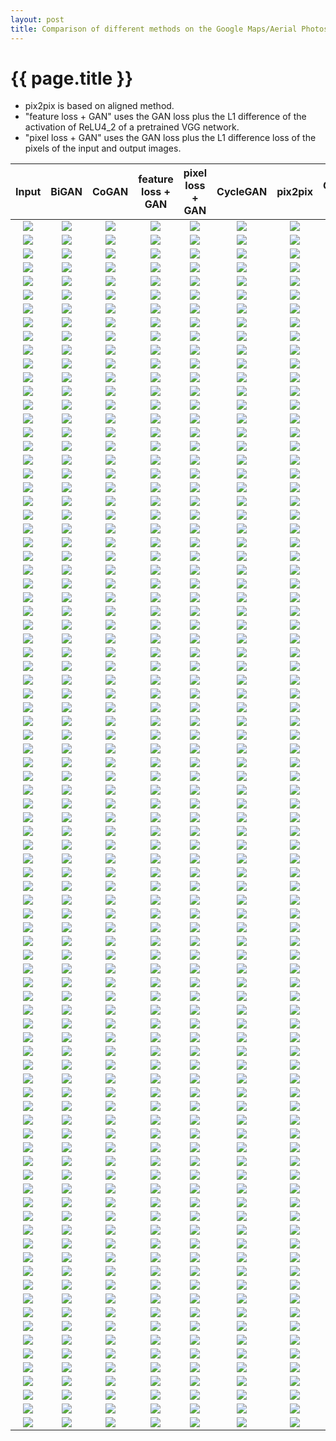 ```yaml
---
layout: post
title: Comparison of different methods on the Google Maps/Aerial Photos dataset
---
```

{{ page.title }}
================

* pix2pix is based on aligned method. 
* "feature loss + GAN" uses the GAN loss plus the L1 difference of the activation of ReLU4_2 of a pretrained VGG network. 
* "pixel loss + GAN" uses the GAN loss plus the L1 difference loss of the pixels of the input and output images. 

| Input | BiGAN | CoGAN | feature loss + GAN | pixel loss + GAN | CycleGAN | pix2pix | Ground Truth |
|:---:|:---------:|:----------:|:----------:|:---------:|:----------:|:---------:|:----------:|
| ![]({{site.baseurl}}/images/maps-comparison/map2aerial/gt/250.jpg) | ![]({{site.baseurl}}/images/maps-comparison/aerial2map/bigan/250.jpg) | ![]({{site.baseurl}}/images/maps-comparison/aerial2map/cogan/250.jpg) | ![]({{site.baseurl}}/images/maps-comparison/aerial2map/feature_loss/250.jpg) | ![]({{site.baseurl}}/images/maps-comparison/aerial2map/l1/250.jpg) | ![]({{site.baseurl}}/images/maps-comparison/aerial2map/cycle/250.jpg) | ![]({{site.baseurl}}/images/maps-comparison/aerial2map/pix2pix/250.jpg) | ![]({{site.baseurl}}/images/maps-comparison/aerial2map/gt/250.jpg) |
| ![]({{site.baseurl}}/images/maps-comparison/aerial2map/gt/250.jpg) | ![]({{site.baseurl}}/images/maps-comparison/map2aerial/bigan/250.jpg) | ![]({{site.baseurl}}/images/maps-comparison/map2aerial/cogan/250.jpg) | ![]({{site.baseurl}}/images/maps-comparison/map2aerial/feature_loss/250.jpg) | ![]({{site.baseurl}}/images/maps-comparison/map2aerial/l1/250.jpg) | ![]({{site.baseurl}}/images/maps-comparison/map2aerial/cycle/250.jpg) | ![]({{site.baseurl}}/images/maps-comparison/map2aerial/pix2pix/250.jpg) | ![]({{site.baseurl}}/images/maps-comparison/map2aerial/gt/250.jpg) |
| ![]({{site.baseurl}}/images/maps-comparison/map2aerial/gt/1050.jpg) | ![]({{site.baseurl}}/images/maps-comparison/aerial2map/bigan/1050.jpg) | ![]({{site.baseurl}}/images/maps-comparison/aerial2map/cogan/1050.jpg) | ![]({{site.baseurl}}/images/maps-comparison/aerial2map/feature_loss/1050.jpg) | ![]({{site.baseurl}}/images/maps-comparison/aerial2map/l1/1050.jpg) | ![]({{site.baseurl}}/images/maps-comparison/aerial2map/cycle/1050.jpg) | ![]({{site.baseurl}}/images/maps-comparison/aerial2map/pix2pix/1050.jpg) | ![]({{site.baseurl}}/images/maps-comparison/aerial2map/gt/1050.jpg) |
| ![]({{site.baseurl}}/images/maps-comparison/aerial2map/gt/1050.jpg) | ![]({{site.baseurl}}/images/maps-comparison/map2aerial/bigan/1050.jpg) | ![]({{site.baseurl}}/images/maps-comparison/map2aerial/cogan/1050.jpg) | ![]({{site.baseurl}}/images/maps-comparison/map2aerial/feature_loss/1050.jpg) | ![]({{site.baseurl}}/images/maps-comparison/map2aerial/l1/1050.jpg) | ![]({{site.baseurl}}/images/maps-comparison/map2aerial/cycle/1050.jpg) | ![]({{site.baseurl}}/images/maps-comparison/map2aerial/pix2pix/1050.jpg) | ![]({{site.baseurl}}/images/maps-comparison/map2aerial/gt/1050.jpg) |
| ![]({{site.baseurl}}/images/maps-comparison/map2aerial/gt/780.jpg) | ![]({{site.baseurl}}/images/maps-comparison/aerial2map/bigan/780.jpg) | ![]({{site.baseurl}}/images/maps-comparison/aerial2map/cogan/780.jpg) | ![]({{site.baseurl}}/images/maps-comparison/aerial2map/feature_loss/780.jpg) | ![]({{site.baseurl}}/images/maps-comparison/aerial2map/l1/780.jpg) | ![]({{site.baseurl}}/images/maps-comparison/aerial2map/cycle/780.jpg) | ![]({{site.baseurl}}/images/maps-comparison/aerial2map/pix2pix/780.jpg) | ![]({{site.baseurl}}/images/maps-comparison/aerial2map/gt/780.jpg) |
| ![]({{site.baseurl}}/images/maps-comparison/aerial2map/gt/780.jpg) | ![]({{site.baseurl}}/images/maps-comparison/map2aerial/bigan/780.jpg) | ![]({{site.baseurl}}/images/maps-comparison/map2aerial/cogan/780.jpg) | ![]({{site.baseurl}}/images/maps-comparison/map2aerial/feature_loss/780.jpg) | ![]({{site.baseurl}}/images/maps-comparison/map2aerial/l1/780.jpg) | ![]({{site.baseurl}}/images/maps-comparison/map2aerial/cycle/780.jpg) | ![]({{site.baseurl}}/images/maps-comparison/map2aerial/pix2pix/780.jpg) | ![]({{site.baseurl}}/images/maps-comparison/map2aerial/gt/780.jpg) |
| ![]({{site.baseurl}}/images/maps-comparison/map2aerial/gt/950.jpg) | ![]({{site.baseurl}}/images/maps-comparison/aerial2map/bigan/950.jpg) | ![]({{site.baseurl}}/images/maps-comparison/aerial2map/cogan/950.jpg) | ![]({{site.baseurl}}/images/maps-comparison/aerial2map/feature_loss/950.jpg) | ![]({{site.baseurl}}/images/maps-comparison/aerial2map/l1/950.jpg) | ![]({{site.baseurl}}/images/maps-comparison/aerial2map/cycle/950.jpg) | ![]({{site.baseurl}}/images/maps-comparison/aerial2map/pix2pix/950.jpg) | ![]({{site.baseurl}}/images/maps-comparison/aerial2map/gt/950.jpg) |
| ![]({{site.baseurl}}/images/maps-comparison/aerial2map/gt/950.jpg) | ![]({{site.baseurl}}/images/maps-comparison/map2aerial/bigan/950.jpg) | ![]({{site.baseurl}}/images/maps-comparison/map2aerial/cogan/950.jpg) | ![]({{site.baseurl}}/images/maps-comparison/map2aerial/feature_loss/950.jpg) | ![]({{site.baseurl}}/images/maps-comparison/map2aerial/l1/950.jpg) | ![]({{site.baseurl}}/images/maps-comparison/map2aerial/cycle/950.jpg) | ![]({{site.baseurl}}/images/maps-comparison/map2aerial/pix2pix/950.jpg) | ![]({{site.baseurl}}/images/maps-comparison/map2aerial/gt/950.jpg) |
| ![]({{site.baseurl}}/images/maps-comparison/map2aerial/gt/220.jpg) | ![]({{site.baseurl}}/images/maps-comparison/aerial2map/bigan/220.jpg) | ![]({{site.baseurl}}/images/maps-comparison/aerial2map/cogan/220.jpg) | ![]({{site.baseurl}}/images/maps-comparison/aerial2map/feature_loss/220.jpg) | ![]({{site.baseurl}}/images/maps-comparison/aerial2map/l1/220.jpg) | ![]({{site.baseurl}}/images/maps-comparison/aerial2map/cycle/220.jpg) | ![]({{site.baseurl}}/images/maps-comparison/aerial2map/pix2pix/220.jpg) | ![]({{site.baseurl}}/images/maps-comparison/aerial2map/gt/220.jpg) |
| ![]({{site.baseurl}}/images/maps-comparison/aerial2map/gt/220.jpg) | ![]({{site.baseurl}}/images/maps-comparison/map2aerial/bigan/220.jpg) | ![]({{site.baseurl}}/images/maps-comparison/map2aerial/cogan/220.jpg) | ![]({{site.baseurl}}/images/maps-comparison/map2aerial/feature_loss/220.jpg) | ![]({{site.baseurl}}/images/maps-comparison/map2aerial/l1/220.jpg) | ![]({{site.baseurl}}/images/maps-comparison/map2aerial/cycle/220.jpg) | ![]({{site.baseurl}}/images/maps-comparison/map2aerial/pix2pix/220.jpg) | ![]({{site.baseurl}}/images/maps-comparison/map2aerial/gt/220.jpg) |
| ![]({{site.baseurl}}/images/maps-comparison/map2aerial/gt/860.jpg) | ![]({{site.baseurl}}/images/maps-comparison/aerial2map/bigan/860.jpg) | ![]({{site.baseurl}}/images/maps-comparison/aerial2map/cogan/860.jpg) | ![]({{site.baseurl}}/images/maps-comparison/aerial2map/feature_loss/860.jpg) | ![]({{site.baseurl}}/images/maps-comparison/aerial2map/l1/860.jpg) | ![]({{site.baseurl}}/images/maps-comparison/aerial2map/cycle/860.jpg) | ![]({{site.baseurl}}/images/maps-comparison/aerial2map/pix2pix/860.jpg) | ![]({{site.baseurl}}/images/maps-comparison/aerial2map/gt/860.jpg) |
| ![]({{site.baseurl}}/images/maps-comparison/aerial2map/gt/860.jpg) | ![]({{site.baseurl}}/images/maps-comparison/map2aerial/bigan/860.jpg) | ![]({{site.baseurl}}/images/maps-comparison/map2aerial/cogan/860.jpg) | ![]({{site.baseurl}}/images/maps-comparison/map2aerial/feature_loss/860.jpg) | ![]({{site.baseurl}}/images/maps-comparison/map2aerial/l1/860.jpg) | ![]({{site.baseurl}}/images/maps-comparison/map2aerial/cycle/860.jpg) | ![]({{site.baseurl}}/images/maps-comparison/map2aerial/pix2pix/860.jpg) | ![]({{site.baseurl}}/images/maps-comparison/map2aerial/gt/860.jpg) |
| ![]({{site.baseurl}}/images/maps-comparison/map2aerial/gt/150.jpg) | ![]({{site.baseurl}}/images/maps-comparison/aerial2map/bigan/150.jpg) | ![]({{site.baseurl}}/images/maps-comparison/aerial2map/cogan/150.jpg) | ![]({{site.baseurl}}/images/maps-comparison/aerial2map/feature_loss/150.jpg) | ![]({{site.baseurl}}/images/maps-comparison/aerial2map/l1/150.jpg) | ![]({{site.baseurl}}/images/maps-comparison/aerial2map/cycle/150.jpg) | ![]({{site.baseurl}}/images/maps-comparison/aerial2map/pix2pix/150.jpg) | ![]({{site.baseurl}}/images/maps-comparison/aerial2map/gt/150.jpg) |
| ![]({{site.baseurl}}/images/maps-comparison/aerial2map/gt/150.jpg) | ![]({{site.baseurl}}/images/maps-comparison/map2aerial/bigan/150.jpg) | ![]({{site.baseurl}}/images/maps-comparison/map2aerial/cogan/150.jpg) | ![]({{site.baseurl}}/images/maps-comparison/map2aerial/feature_loss/150.jpg) | ![]({{site.baseurl}}/images/maps-comparison/map2aerial/l1/150.jpg) | ![]({{site.baseurl}}/images/maps-comparison/map2aerial/cycle/150.jpg) | ![]({{site.baseurl}}/images/maps-comparison/map2aerial/pix2pix/150.jpg) | ![]({{site.baseurl}}/images/maps-comparison/map2aerial/gt/150.jpg) |
| ![]({{site.baseurl}}/images/maps-comparison/map2aerial/gt/160.jpg) | ![]({{site.baseurl}}/images/maps-comparison/aerial2map/bigan/160.jpg) | ![]({{site.baseurl}}/images/maps-comparison/aerial2map/cogan/160.jpg) | ![]({{site.baseurl}}/images/maps-comparison/aerial2map/feature_loss/160.jpg) | ![]({{site.baseurl}}/images/maps-comparison/aerial2map/l1/160.jpg) | ![]({{site.baseurl}}/images/maps-comparison/aerial2map/cycle/160.jpg) | ![]({{site.baseurl}}/images/maps-comparison/aerial2map/pix2pix/160.jpg) | ![]({{site.baseurl}}/images/maps-comparison/aerial2map/gt/160.jpg) |
| ![]({{site.baseurl}}/images/maps-comparison/aerial2map/gt/160.jpg) | ![]({{site.baseurl}}/images/maps-comparison/map2aerial/bigan/160.jpg) | ![]({{site.baseurl}}/images/maps-comparison/map2aerial/cogan/160.jpg) | ![]({{site.baseurl}}/images/maps-comparison/map2aerial/feature_loss/160.jpg) | ![]({{site.baseurl}}/images/maps-comparison/map2aerial/l1/160.jpg) | ![]({{site.baseurl}}/images/maps-comparison/map2aerial/cycle/160.jpg) | ![]({{site.baseurl}}/images/maps-comparison/map2aerial/pix2pix/160.jpg) | ![]({{site.baseurl}}/images/maps-comparison/map2aerial/gt/160.jpg) |
| ![]({{site.baseurl}}/images/maps-comparison/map2aerial/gt/580.jpg) | ![]({{site.baseurl}}/images/maps-comparison/aerial2map/bigan/580.jpg) | ![]({{site.baseurl}}/images/maps-comparison/aerial2map/cogan/580.jpg) | ![]({{site.baseurl}}/images/maps-comparison/aerial2map/feature_loss/580.jpg) | ![]({{site.baseurl}}/images/maps-comparison/aerial2map/l1/580.jpg) | ![]({{site.baseurl}}/images/maps-comparison/aerial2map/cycle/580.jpg) | ![]({{site.baseurl}}/images/maps-comparison/aerial2map/pix2pix/580.jpg) | ![]({{site.baseurl}}/images/maps-comparison/aerial2map/gt/580.jpg) |
| ![]({{site.baseurl}}/images/maps-comparison/aerial2map/gt/580.jpg) | ![]({{site.baseurl}}/images/maps-comparison/map2aerial/bigan/580.jpg) | ![]({{site.baseurl}}/images/maps-comparison/map2aerial/cogan/580.jpg) | ![]({{site.baseurl}}/images/maps-comparison/map2aerial/feature_loss/580.jpg) | ![]({{site.baseurl}}/images/maps-comparison/map2aerial/l1/580.jpg) | ![]({{site.baseurl}}/images/maps-comparison/map2aerial/cycle/580.jpg) | ![]({{site.baseurl}}/images/maps-comparison/map2aerial/pix2pix/580.jpg) | ![]({{site.baseurl}}/images/maps-comparison/map2aerial/gt/580.jpg) |
| ![]({{site.baseurl}}/images/maps-comparison/map2aerial/gt/450.jpg) | ![]({{site.baseurl}}/images/maps-comparison/aerial2map/bigan/450.jpg) | ![]({{site.baseurl}}/images/maps-comparison/aerial2map/cogan/450.jpg) | ![]({{site.baseurl}}/images/maps-comparison/aerial2map/feature_loss/450.jpg) | ![]({{site.baseurl}}/images/maps-comparison/aerial2map/l1/450.jpg) | ![]({{site.baseurl}}/images/maps-comparison/aerial2map/cycle/450.jpg) | ![]({{site.baseurl}}/images/maps-comparison/aerial2map/pix2pix/450.jpg) | ![]({{site.baseurl}}/images/maps-comparison/aerial2map/gt/450.jpg) |
| ![]({{site.baseurl}}/images/maps-comparison/aerial2map/gt/450.jpg) | ![]({{site.baseurl}}/images/maps-comparison/map2aerial/bigan/450.jpg) | ![]({{site.baseurl}}/images/maps-comparison/map2aerial/cogan/450.jpg) | ![]({{site.baseurl}}/images/maps-comparison/map2aerial/feature_loss/450.jpg) | ![]({{site.baseurl}}/images/maps-comparison/map2aerial/l1/450.jpg) | ![]({{site.baseurl}}/images/maps-comparison/map2aerial/cycle/450.jpg) | ![]({{site.baseurl}}/images/maps-comparison/map2aerial/pix2pix/450.jpg) | ![]({{site.baseurl}}/images/maps-comparison/map2aerial/gt/450.jpg) |
| ![]({{site.baseurl}}/images/maps-comparison/map2aerial/gt/1080.jpg) | ![]({{site.baseurl}}/images/maps-comparison/aerial2map/bigan/1080.jpg) | ![]({{site.baseurl}}/images/maps-comparison/aerial2map/cogan/1080.jpg) | ![]({{site.baseurl}}/images/maps-comparison/aerial2map/feature_loss/1080.jpg) | ![]({{site.baseurl}}/images/maps-comparison/aerial2map/l1/1080.jpg) | ![]({{site.baseurl}}/images/maps-comparison/aerial2map/cycle/1080.jpg) | ![]({{site.baseurl}}/images/maps-comparison/aerial2map/pix2pix/1080.jpg) | ![]({{site.baseurl}}/images/maps-comparison/aerial2map/gt/1080.jpg) |
| ![]({{site.baseurl}}/images/maps-comparison/aerial2map/gt/1080.jpg) | ![]({{site.baseurl}}/images/maps-comparison/map2aerial/bigan/1080.jpg) | ![]({{site.baseurl}}/images/maps-comparison/map2aerial/cogan/1080.jpg) | ![]({{site.baseurl}}/images/maps-comparison/map2aerial/feature_loss/1080.jpg) | ![]({{site.baseurl}}/images/maps-comparison/map2aerial/l1/1080.jpg) | ![]({{site.baseurl}}/images/maps-comparison/map2aerial/cycle/1080.jpg) | ![]({{site.baseurl}}/images/maps-comparison/map2aerial/pix2pix/1080.jpg) | ![]({{site.baseurl}}/images/maps-comparison/map2aerial/gt/1080.jpg) |
| ![]({{site.baseurl}}/images/maps-comparison/map2aerial/gt/720.jpg) | ![]({{site.baseurl}}/images/maps-comparison/aerial2map/bigan/720.jpg) | ![]({{site.baseurl}}/images/maps-comparison/aerial2map/cogan/720.jpg) | ![]({{site.baseurl}}/images/maps-comparison/aerial2map/feature_loss/720.jpg) | ![]({{site.baseurl}}/images/maps-comparison/aerial2map/l1/720.jpg) | ![]({{site.baseurl}}/images/maps-comparison/aerial2map/cycle/720.jpg) | ![]({{site.baseurl}}/images/maps-comparison/aerial2map/pix2pix/720.jpg) | ![]({{site.baseurl}}/images/maps-comparison/aerial2map/gt/720.jpg) |
| ![]({{site.baseurl}}/images/maps-comparison/aerial2map/gt/720.jpg) | ![]({{site.baseurl}}/images/maps-comparison/map2aerial/bigan/720.jpg) | ![]({{site.baseurl}}/images/maps-comparison/map2aerial/cogan/720.jpg) | ![]({{site.baseurl}}/images/maps-comparison/map2aerial/feature_loss/720.jpg) | ![]({{site.baseurl}}/images/maps-comparison/map2aerial/l1/720.jpg) | ![]({{site.baseurl}}/images/maps-comparison/map2aerial/cycle/720.jpg) | ![]({{site.baseurl}}/images/maps-comparison/map2aerial/pix2pix/720.jpg) | ![]({{site.baseurl}}/images/maps-comparison/map2aerial/gt/720.jpg) |
| ![]({{site.baseurl}}/images/maps-comparison/map2aerial/gt/1060.jpg) | ![]({{site.baseurl}}/images/maps-comparison/aerial2map/bigan/1060.jpg) | ![]({{site.baseurl}}/images/maps-comparison/aerial2map/cogan/1060.jpg) | ![]({{site.baseurl}}/images/maps-comparison/aerial2map/feature_loss/1060.jpg) | ![]({{site.baseurl}}/images/maps-comparison/aerial2map/l1/1060.jpg) | ![]({{site.baseurl}}/images/maps-comparison/aerial2map/cycle/1060.jpg) | ![]({{site.baseurl}}/images/maps-comparison/aerial2map/pix2pix/1060.jpg) | ![]({{site.baseurl}}/images/maps-comparison/aerial2map/gt/1060.jpg) |
| ![]({{site.baseurl}}/images/maps-comparison/aerial2map/gt/1060.jpg) | ![]({{site.baseurl}}/images/maps-comparison/map2aerial/bigan/1060.jpg) | ![]({{site.baseurl}}/images/maps-comparison/map2aerial/cogan/1060.jpg) | ![]({{site.baseurl}}/images/maps-comparison/map2aerial/feature_loss/1060.jpg) | ![]({{site.baseurl}}/images/maps-comparison/map2aerial/l1/1060.jpg) | ![]({{site.baseurl}}/images/maps-comparison/map2aerial/cycle/1060.jpg) | ![]({{site.baseurl}}/images/maps-comparison/map2aerial/pix2pix/1060.jpg) | ![]({{site.baseurl}}/images/maps-comparison/map2aerial/gt/1060.jpg) |
| ![]({{site.baseurl}}/images/maps-comparison/map2aerial/gt/320.jpg) | ![]({{site.baseurl}}/images/maps-comparison/aerial2map/bigan/320.jpg) | ![]({{site.baseurl}}/images/maps-comparison/aerial2map/cogan/320.jpg) | ![]({{site.baseurl}}/images/maps-comparison/aerial2map/feature_loss/320.jpg) | ![]({{site.baseurl}}/images/maps-comparison/aerial2map/l1/320.jpg) | ![]({{site.baseurl}}/images/maps-comparison/aerial2map/cycle/320.jpg) | ![]({{site.baseurl}}/images/maps-comparison/aerial2map/pix2pix/320.jpg) | ![]({{site.baseurl}}/images/maps-comparison/aerial2map/gt/320.jpg) |
| ![]({{site.baseurl}}/images/maps-comparison/aerial2map/gt/320.jpg) | ![]({{site.baseurl}}/images/maps-comparison/map2aerial/bigan/320.jpg) | ![]({{site.baseurl}}/images/maps-comparison/map2aerial/cogan/320.jpg) | ![]({{site.baseurl}}/images/maps-comparison/map2aerial/feature_loss/320.jpg) | ![]({{site.baseurl}}/images/maps-comparison/map2aerial/l1/320.jpg) | ![]({{site.baseurl}}/images/maps-comparison/map2aerial/cycle/320.jpg) | ![]({{site.baseurl}}/images/maps-comparison/map2aerial/pix2pix/320.jpg) | ![]({{site.baseurl}}/images/maps-comparison/map2aerial/gt/320.jpg) |
| ![]({{site.baseurl}}/images/maps-comparison/map2aerial/gt/850.jpg) | ![]({{site.baseurl}}/images/maps-comparison/aerial2map/bigan/850.jpg) | ![]({{site.baseurl}}/images/maps-comparison/aerial2map/cogan/850.jpg) | ![]({{site.baseurl}}/images/maps-comparison/aerial2map/feature_loss/850.jpg) | ![]({{site.baseurl}}/images/maps-comparison/aerial2map/l1/850.jpg) | ![]({{site.baseurl}}/images/maps-comparison/aerial2map/cycle/850.jpg) | ![]({{site.baseurl}}/images/maps-comparison/aerial2map/pix2pix/850.jpg) | ![]({{site.baseurl}}/images/maps-comparison/aerial2map/gt/850.jpg) |
| ![]({{site.baseurl}}/images/maps-comparison/aerial2map/gt/850.jpg) | ![]({{site.baseurl}}/images/maps-comparison/map2aerial/bigan/850.jpg) | ![]({{site.baseurl}}/images/maps-comparison/map2aerial/cogan/850.jpg) | ![]({{site.baseurl}}/images/maps-comparison/map2aerial/feature_loss/850.jpg) | ![]({{site.baseurl}}/images/maps-comparison/map2aerial/l1/850.jpg) | ![]({{site.baseurl}}/images/maps-comparison/map2aerial/cycle/850.jpg) | ![]({{site.baseurl}}/images/maps-comparison/map2aerial/pix2pix/850.jpg) | ![]({{site.baseurl}}/images/maps-comparison/map2aerial/gt/850.jpg) |
| ![]({{site.baseurl}}/images/maps-comparison/map2aerial/gt/750.jpg) | ![]({{site.baseurl}}/images/maps-comparison/aerial2map/bigan/750.jpg) | ![]({{site.baseurl}}/images/maps-comparison/aerial2map/cogan/750.jpg) | ![]({{site.baseurl}}/images/maps-comparison/aerial2map/feature_loss/750.jpg) | ![]({{site.baseurl}}/images/maps-comparison/aerial2map/l1/750.jpg) | ![]({{site.baseurl}}/images/maps-comparison/aerial2map/cycle/750.jpg) | ![]({{site.baseurl}}/images/maps-comparison/aerial2map/pix2pix/750.jpg) | ![]({{site.baseurl}}/images/maps-comparison/aerial2map/gt/750.jpg) |
| ![]({{site.baseurl}}/images/maps-comparison/aerial2map/gt/750.jpg) | ![]({{site.baseurl}}/images/maps-comparison/map2aerial/bigan/750.jpg) | ![]({{site.baseurl}}/images/maps-comparison/map2aerial/cogan/750.jpg) | ![]({{site.baseurl}}/images/maps-comparison/map2aerial/feature_loss/750.jpg) | ![]({{site.baseurl}}/images/maps-comparison/map2aerial/l1/750.jpg) | ![]({{site.baseurl}}/images/maps-comparison/map2aerial/cycle/750.jpg) | ![]({{site.baseurl}}/images/maps-comparison/map2aerial/pix2pix/750.jpg) | ![]({{site.baseurl}}/images/maps-comparison/map2aerial/gt/750.jpg) |
| ![]({{site.baseurl}}/images/maps-comparison/map2aerial/gt/660.jpg) | ![]({{site.baseurl}}/images/maps-comparison/aerial2map/bigan/660.jpg) | ![]({{site.baseurl}}/images/maps-comparison/aerial2map/cogan/660.jpg) | ![]({{site.baseurl}}/images/maps-comparison/aerial2map/feature_loss/660.jpg) | ![]({{site.baseurl}}/images/maps-comparison/aerial2map/l1/660.jpg) | ![]({{site.baseurl}}/images/maps-comparison/aerial2map/cycle/660.jpg) | ![]({{site.baseurl}}/images/maps-comparison/aerial2map/pix2pix/660.jpg) | ![]({{site.baseurl}}/images/maps-comparison/aerial2map/gt/660.jpg) |
| ![]({{site.baseurl}}/images/maps-comparison/aerial2map/gt/660.jpg) | ![]({{site.baseurl}}/images/maps-comparison/map2aerial/bigan/660.jpg) | ![]({{site.baseurl}}/images/maps-comparison/map2aerial/cogan/660.jpg) | ![]({{site.baseurl}}/images/maps-comparison/map2aerial/feature_loss/660.jpg) | ![]({{site.baseurl}}/images/maps-comparison/map2aerial/l1/660.jpg) | ![]({{site.baseurl}}/images/maps-comparison/map2aerial/cycle/660.jpg) | ![]({{site.baseurl}}/images/maps-comparison/map2aerial/pix2pix/660.jpg) | ![]({{site.baseurl}}/images/maps-comparison/map2aerial/gt/660.jpg) |
| ![]({{site.baseurl}}/images/maps-comparison/map2aerial/gt/360.jpg) | ![]({{site.baseurl}}/images/maps-comparison/aerial2map/bigan/360.jpg) | ![]({{site.baseurl}}/images/maps-comparison/aerial2map/cogan/360.jpg) | ![]({{site.baseurl}}/images/maps-comparison/aerial2map/feature_loss/360.jpg) | ![]({{site.baseurl}}/images/maps-comparison/aerial2map/l1/360.jpg) | ![]({{site.baseurl}}/images/maps-comparison/aerial2map/cycle/360.jpg) | ![]({{site.baseurl}}/images/maps-comparison/aerial2map/pix2pix/360.jpg) | ![]({{site.baseurl}}/images/maps-comparison/aerial2map/gt/360.jpg) |
| ![]({{site.baseurl}}/images/maps-comparison/aerial2map/gt/360.jpg) | ![]({{site.baseurl}}/images/maps-comparison/map2aerial/bigan/360.jpg) | ![]({{site.baseurl}}/images/maps-comparison/map2aerial/cogan/360.jpg) | ![]({{site.baseurl}}/images/maps-comparison/map2aerial/feature_loss/360.jpg) | ![]({{site.baseurl}}/images/maps-comparison/map2aerial/l1/360.jpg) | ![]({{site.baseurl}}/images/maps-comparison/map2aerial/cycle/360.jpg) | ![]({{site.baseurl}}/images/maps-comparison/map2aerial/pix2pix/360.jpg) | ![]({{site.baseurl}}/images/maps-comparison/map2aerial/gt/360.jpg) |
| ![]({{site.baseurl}}/images/maps-comparison/map2aerial/gt/50.jpg) | ![]({{site.baseurl}}/images/maps-comparison/aerial2map/bigan/50.jpg) | ![]({{site.baseurl}}/images/maps-comparison/aerial2map/cogan/50.jpg) | ![]({{site.baseurl}}/images/maps-comparison/aerial2map/feature_loss/50.jpg) | ![]({{site.baseurl}}/images/maps-comparison/aerial2map/l1/50.jpg) | ![]({{site.baseurl}}/images/maps-comparison/aerial2map/cycle/50.jpg) | ![]({{site.baseurl}}/images/maps-comparison/aerial2map/pix2pix/50.jpg) | ![]({{site.baseurl}}/images/maps-comparison/aerial2map/gt/50.jpg) |
| ![]({{site.baseurl}}/images/maps-comparison/aerial2map/gt/50.jpg) | ![]({{site.baseurl}}/images/maps-comparison/map2aerial/bigan/50.jpg) | ![]({{site.baseurl}}/images/maps-comparison/map2aerial/cogan/50.jpg) | ![]({{site.baseurl}}/images/maps-comparison/map2aerial/feature_loss/50.jpg) | ![]({{site.baseurl}}/images/maps-comparison/map2aerial/l1/50.jpg) | ![]({{site.baseurl}}/images/maps-comparison/map2aerial/cycle/50.jpg) | ![]({{site.baseurl}}/images/maps-comparison/map2aerial/pix2pix/50.jpg) | ![]({{site.baseurl}}/images/maps-comparison/map2aerial/gt/50.jpg) |
| ![]({{site.baseurl}}/images/maps-comparison/map2aerial/gt/480.jpg) | ![]({{site.baseurl}}/images/maps-comparison/aerial2map/bigan/480.jpg) | ![]({{site.baseurl}}/images/maps-comparison/aerial2map/cogan/480.jpg) | ![]({{site.baseurl}}/images/maps-comparison/aerial2map/feature_loss/480.jpg) | ![]({{site.baseurl}}/images/maps-comparison/aerial2map/l1/480.jpg) | ![]({{site.baseurl}}/images/maps-comparison/aerial2map/cycle/480.jpg) | ![]({{site.baseurl}}/images/maps-comparison/aerial2map/pix2pix/480.jpg) | ![]({{site.baseurl}}/images/maps-comparison/aerial2map/gt/480.jpg) |
| ![]({{site.baseurl}}/images/maps-comparison/aerial2map/gt/480.jpg) | ![]({{site.baseurl}}/images/maps-comparison/map2aerial/bigan/480.jpg) | ![]({{site.baseurl}}/images/maps-comparison/map2aerial/cogan/480.jpg) | ![]({{site.baseurl}}/images/maps-comparison/map2aerial/feature_loss/480.jpg) | ![]({{site.baseurl}}/images/maps-comparison/map2aerial/l1/480.jpg) | ![]({{site.baseurl}}/images/maps-comparison/map2aerial/cycle/480.jpg) | ![]({{site.baseurl}}/images/maps-comparison/map2aerial/pix2pix/480.jpg) | ![]({{site.baseurl}}/images/maps-comparison/map2aerial/gt/480.jpg) |
| ![]({{site.baseurl}}/images/maps-comparison/map2aerial/gt/180.jpg) | ![]({{site.baseurl}}/images/maps-comparison/aerial2map/bigan/180.jpg) | ![]({{site.baseurl}}/images/maps-comparison/aerial2map/cogan/180.jpg) | ![]({{site.baseurl}}/images/maps-comparison/aerial2map/feature_loss/180.jpg) | ![]({{site.baseurl}}/images/maps-comparison/aerial2map/l1/180.jpg) | ![]({{site.baseurl}}/images/maps-comparison/aerial2map/cycle/180.jpg) | ![]({{site.baseurl}}/images/maps-comparison/aerial2map/pix2pix/180.jpg) | ![]({{site.baseurl}}/images/maps-comparison/aerial2map/gt/180.jpg) |
| ![]({{site.baseurl}}/images/maps-comparison/aerial2map/gt/180.jpg) | ![]({{site.baseurl}}/images/maps-comparison/map2aerial/bigan/180.jpg) | ![]({{site.baseurl}}/images/maps-comparison/map2aerial/cogan/180.jpg) | ![]({{site.baseurl}}/images/maps-comparison/map2aerial/feature_loss/180.jpg) | ![]({{site.baseurl}}/images/maps-comparison/map2aerial/l1/180.jpg) | ![]({{site.baseurl}}/images/maps-comparison/map2aerial/cycle/180.jpg) | ![]({{site.baseurl}}/images/maps-comparison/map2aerial/pix2pix/180.jpg) | ![]({{site.baseurl}}/images/maps-comparison/map2aerial/gt/180.jpg) |
| ![]({{site.baseurl}}/images/maps-comparison/map2aerial/gt/350.jpg) | ![]({{site.baseurl}}/images/maps-comparison/aerial2map/bigan/350.jpg) | ![]({{site.baseurl}}/images/maps-comparison/aerial2map/cogan/350.jpg) | ![]({{site.baseurl}}/images/maps-comparison/aerial2map/feature_loss/350.jpg) | ![]({{site.baseurl}}/images/maps-comparison/aerial2map/l1/350.jpg) | ![]({{site.baseurl}}/images/maps-comparison/aerial2map/cycle/350.jpg) | ![]({{site.baseurl}}/images/maps-comparison/aerial2map/pix2pix/350.jpg) | ![]({{site.baseurl}}/images/maps-comparison/aerial2map/gt/350.jpg) |
| ![]({{site.baseurl}}/images/maps-comparison/aerial2map/gt/350.jpg) | ![]({{site.baseurl}}/images/maps-comparison/map2aerial/bigan/350.jpg) | ![]({{site.baseurl}}/images/maps-comparison/map2aerial/cogan/350.jpg) | ![]({{site.baseurl}}/images/maps-comparison/map2aerial/feature_loss/350.jpg) | ![]({{site.baseurl}}/images/maps-comparison/map2aerial/l1/350.jpg) | ![]({{site.baseurl}}/images/maps-comparison/map2aerial/cycle/350.jpg) | ![]({{site.baseurl}}/images/maps-comparison/map2aerial/pix2pix/350.jpg) | ![]({{site.baseurl}}/images/maps-comparison/map2aerial/gt/350.jpg) |
| ![]({{site.baseurl}}/images/maps-comparison/map2aerial/gt/960.jpg) | ![]({{site.baseurl}}/images/maps-comparison/aerial2map/bigan/960.jpg) | ![]({{site.baseurl}}/images/maps-comparison/aerial2map/cogan/960.jpg) | ![]({{site.baseurl}}/images/maps-comparison/aerial2map/feature_loss/960.jpg) | ![]({{site.baseurl}}/images/maps-comparison/aerial2map/l1/960.jpg) | ![]({{site.baseurl}}/images/maps-comparison/aerial2map/cycle/960.jpg) | ![]({{site.baseurl}}/images/maps-comparison/aerial2map/pix2pix/960.jpg) | ![]({{site.baseurl}}/images/maps-comparison/aerial2map/gt/960.jpg) |
| ![]({{site.baseurl}}/images/maps-comparison/aerial2map/gt/960.jpg) | ![]({{site.baseurl}}/images/maps-comparison/map2aerial/bigan/960.jpg) | ![]({{site.baseurl}}/images/maps-comparison/map2aerial/cogan/960.jpg) | ![]({{site.baseurl}}/images/maps-comparison/map2aerial/feature_loss/960.jpg) | ![]({{site.baseurl}}/images/maps-comparison/map2aerial/l1/960.jpg) | ![]({{site.baseurl}}/images/maps-comparison/map2aerial/cycle/960.jpg) | ![]({{site.baseurl}}/images/maps-comparison/map2aerial/pix2pix/960.jpg) | ![]({{site.baseurl}}/images/maps-comparison/map2aerial/gt/960.jpg) |
| ![]({{site.baseurl}}/images/maps-comparison/map2aerial/gt/980.jpg) | ![]({{site.baseurl}}/images/maps-comparison/aerial2map/bigan/980.jpg) | ![]({{site.baseurl}}/images/maps-comparison/aerial2map/cogan/980.jpg) | ![]({{site.baseurl}}/images/maps-comparison/aerial2map/feature_loss/980.jpg) | ![]({{site.baseurl}}/images/maps-comparison/aerial2map/l1/980.jpg) | ![]({{site.baseurl}}/images/maps-comparison/aerial2map/cycle/980.jpg) | ![]({{site.baseurl}}/images/maps-comparison/aerial2map/pix2pix/980.jpg) | ![]({{site.baseurl}}/images/maps-comparison/aerial2map/gt/980.jpg) |
| ![]({{site.baseurl}}/images/maps-comparison/aerial2map/gt/980.jpg) | ![]({{site.baseurl}}/images/maps-comparison/map2aerial/bigan/980.jpg) | ![]({{site.baseurl}}/images/maps-comparison/map2aerial/cogan/980.jpg) | ![]({{site.baseurl}}/images/maps-comparison/map2aerial/feature_loss/980.jpg) | ![]({{site.baseurl}}/images/maps-comparison/map2aerial/l1/980.jpg) | ![]({{site.baseurl}}/images/maps-comparison/map2aerial/cycle/980.jpg) | ![]({{site.baseurl}}/images/maps-comparison/map2aerial/pix2pix/980.jpg) | ![]({{site.baseurl}}/images/maps-comparison/map2aerial/gt/980.jpg) |
| ![]({{site.baseurl}}/images/maps-comparison/map2aerial/gt/380.jpg) | ![]({{site.baseurl}}/images/maps-comparison/aerial2map/bigan/380.jpg) | ![]({{site.baseurl}}/images/maps-comparison/aerial2map/cogan/380.jpg) | ![]({{site.baseurl}}/images/maps-comparison/aerial2map/feature_loss/380.jpg) | ![]({{site.baseurl}}/images/maps-comparison/aerial2map/l1/380.jpg) | ![]({{site.baseurl}}/images/maps-comparison/aerial2map/cycle/380.jpg) | ![]({{site.baseurl}}/images/maps-comparison/aerial2map/pix2pix/380.jpg) | ![]({{site.baseurl}}/images/maps-comparison/aerial2map/gt/380.jpg) |
| ![]({{site.baseurl}}/images/maps-comparison/aerial2map/gt/380.jpg) | ![]({{site.baseurl}}/images/maps-comparison/map2aerial/bigan/380.jpg) | ![]({{site.baseurl}}/images/maps-comparison/map2aerial/cogan/380.jpg) | ![]({{site.baseurl}}/images/maps-comparison/map2aerial/feature_loss/380.jpg) | ![]({{site.baseurl}}/images/maps-comparison/map2aerial/l1/380.jpg) | ![]({{site.baseurl}}/images/maps-comparison/map2aerial/cycle/380.jpg) | ![]({{site.baseurl}}/images/maps-comparison/map2aerial/pix2pix/380.jpg) | ![]({{site.baseurl}}/images/maps-comparison/map2aerial/gt/380.jpg) |
| ![]({{site.baseurl}}/images/maps-comparison/map2aerial/gt/80.jpg) | ![]({{site.baseurl}}/images/maps-comparison/aerial2map/bigan/80.jpg) | ![]({{site.baseurl}}/images/maps-comparison/aerial2map/cogan/80.jpg) | ![]({{site.baseurl}}/images/maps-comparison/aerial2map/feature_loss/80.jpg) | ![]({{site.baseurl}}/images/maps-comparison/aerial2map/l1/80.jpg) | ![]({{site.baseurl}}/images/maps-comparison/aerial2map/cycle/80.jpg) | ![]({{site.baseurl}}/images/maps-comparison/aerial2map/pix2pix/80.jpg) | ![]({{site.baseurl}}/images/maps-comparison/aerial2map/gt/80.jpg) |
| ![]({{site.baseurl}}/images/maps-comparison/aerial2map/gt/80.jpg) | ![]({{site.baseurl}}/images/maps-comparison/map2aerial/bigan/80.jpg) | ![]({{site.baseurl}}/images/maps-comparison/map2aerial/cogan/80.jpg) | ![]({{site.baseurl}}/images/maps-comparison/map2aerial/feature_loss/80.jpg) | ![]({{site.baseurl}}/images/maps-comparison/map2aerial/l1/80.jpg) | ![]({{site.baseurl}}/images/maps-comparison/map2aerial/cycle/80.jpg) | ![]({{site.baseurl}}/images/maps-comparison/map2aerial/pix2pix/80.jpg) | ![]({{site.baseurl}}/images/maps-comparison/map2aerial/gt/80.jpg) |
| ![]({{site.baseurl}}/images/maps-comparison/map2aerial/gt/560.jpg) | ![]({{site.baseurl}}/images/maps-comparison/aerial2map/bigan/560.jpg) | ![]({{site.baseurl}}/images/maps-comparison/aerial2map/cogan/560.jpg) | ![]({{site.baseurl}}/images/maps-comparison/aerial2map/feature_loss/560.jpg) | ![]({{site.baseurl}}/images/maps-comparison/aerial2map/l1/560.jpg) | ![]({{site.baseurl}}/images/maps-comparison/aerial2map/cycle/560.jpg) | ![]({{site.baseurl}}/images/maps-comparison/aerial2map/pix2pix/560.jpg) | ![]({{site.baseurl}}/images/maps-comparison/aerial2map/gt/560.jpg) |
| ![]({{site.baseurl}}/images/maps-comparison/aerial2map/gt/560.jpg) | ![]({{site.baseurl}}/images/maps-comparison/map2aerial/bigan/560.jpg) | ![]({{site.baseurl}}/images/maps-comparison/map2aerial/cogan/560.jpg) | ![]({{site.baseurl}}/images/maps-comparison/map2aerial/feature_loss/560.jpg) | ![]({{site.baseurl}}/images/maps-comparison/map2aerial/l1/560.jpg) | ![]({{site.baseurl}}/images/maps-comparison/map2aerial/cycle/560.jpg) | ![]({{site.baseurl}}/images/maps-comparison/map2aerial/pix2pix/560.jpg) | ![]({{site.baseurl}}/images/maps-comparison/map2aerial/gt/560.jpg) |
| ![]({{site.baseurl}}/images/maps-comparison/map2aerial/gt/420.jpg) | ![]({{site.baseurl}}/images/maps-comparison/aerial2map/bigan/420.jpg) | ![]({{site.baseurl}}/images/maps-comparison/aerial2map/cogan/420.jpg) | ![]({{site.baseurl}}/images/maps-comparison/aerial2map/feature_loss/420.jpg) | ![]({{site.baseurl}}/images/maps-comparison/aerial2map/l1/420.jpg) | ![]({{site.baseurl}}/images/maps-comparison/aerial2map/cycle/420.jpg) | ![]({{site.baseurl}}/images/maps-comparison/aerial2map/pix2pix/420.jpg) | ![]({{site.baseurl}}/images/maps-comparison/aerial2map/gt/420.jpg) |
| ![]({{site.baseurl}}/images/maps-comparison/aerial2map/gt/420.jpg) | ![]({{site.baseurl}}/images/maps-comparison/map2aerial/bigan/420.jpg) | ![]({{site.baseurl}}/images/maps-comparison/map2aerial/cogan/420.jpg) | ![]({{site.baseurl}}/images/maps-comparison/map2aerial/feature_loss/420.jpg) | ![]({{site.baseurl}}/images/maps-comparison/map2aerial/l1/420.jpg) | ![]({{site.baseurl}}/images/maps-comparison/map2aerial/cycle/420.jpg) | ![]({{site.baseurl}}/images/maps-comparison/map2aerial/pix2pix/420.jpg) | ![]({{site.baseurl}}/images/maps-comparison/map2aerial/gt/420.jpg) |
| ![]({{site.baseurl}}/images/maps-comparison/map2aerial/gt/650.jpg) | ![]({{site.baseurl}}/images/maps-comparison/aerial2map/bigan/650.jpg) | ![]({{site.baseurl}}/images/maps-comparison/aerial2map/cogan/650.jpg) | ![]({{site.baseurl}}/images/maps-comparison/aerial2map/feature_loss/650.jpg) | ![]({{site.baseurl}}/images/maps-comparison/aerial2map/l1/650.jpg) | ![]({{site.baseurl}}/images/maps-comparison/aerial2map/cycle/650.jpg) | ![]({{site.baseurl}}/images/maps-comparison/aerial2map/pix2pix/650.jpg) | ![]({{site.baseurl}}/images/maps-comparison/aerial2map/gt/650.jpg) |
| ![]({{site.baseurl}}/images/maps-comparison/aerial2map/gt/650.jpg) | ![]({{site.baseurl}}/images/maps-comparison/map2aerial/bigan/650.jpg) | ![]({{site.baseurl}}/images/maps-comparison/map2aerial/cogan/650.jpg) | ![]({{site.baseurl}}/images/maps-comparison/map2aerial/feature_loss/650.jpg) | ![]({{site.baseurl}}/images/maps-comparison/map2aerial/l1/650.jpg) | ![]({{site.baseurl}}/images/maps-comparison/map2aerial/cycle/650.jpg) | ![]({{site.baseurl}}/images/maps-comparison/map2aerial/pix2pix/650.jpg) | ![]({{site.baseurl}}/images/maps-comparison/map2aerial/gt/650.jpg) |
| ![]({{site.baseurl}}/images/maps-comparison/map2aerial/gt/820.jpg) | ![]({{site.baseurl}}/images/maps-comparison/aerial2map/bigan/820.jpg) | ![]({{site.baseurl}}/images/maps-comparison/aerial2map/cogan/820.jpg) | ![]({{site.baseurl}}/images/maps-comparison/aerial2map/feature_loss/820.jpg) | ![]({{site.baseurl}}/images/maps-comparison/aerial2map/l1/820.jpg) | ![]({{site.baseurl}}/images/maps-comparison/aerial2map/cycle/820.jpg) | ![]({{site.baseurl}}/images/maps-comparison/aerial2map/pix2pix/820.jpg) | ![]({{site.baseurl}}/images/maps-comparison/aerial2map/gt/820.jpg) |
| ![]({{site.baseurl}}/images/maps-comparison/aerial2map/gt/820.jpg) | ![]({{site.baseurl}}/images/maps-comparison/map2aerial/bigan/820.jpg) | ![]({{site.baseurl}}/images/maps-comparison/map2aerial/cogan/820.jpg) | ![]({{site.baseurl}}/images/maps-comparison/map2aerial/feature_loss/820.jpg) | ![]({{site.baseurl}}/images/maps-comparison/map2aerial/l1/820.jpg) | ![]({{site.baseurl}}/images/maps-comparison/map2aerial/cycle/820.jpg) | ![]({{site.baseurl}}/images/maps-comparison/map2aerial/pix2pix/820.jpg) | ![]({{site.baseurl}}/images/maps-comparison/map2aerial/gt/820.jpg) |
| ![]({{site.baseurl}}/images/maps-comparison/map2aerial/gt/760.jpg) | ![]({{site.baseurl}}/images/maps-comparison/aerial2map/bigan/760.jpg) | ![]({{site.baseurl}}/images/maps-comparison/aerial2map/cogan/760.jpg) | ![]({{site.baseurl}}/images/maps-comparison/aerial2map/feature_loss/760.jpg) | ![]({{site.baseurl}}/images/maps-comparison/aerial2map/l1/760.jpg) | ![]({{site.baseurl}}/images/maps-comparison/aerial2map/cycle/760.jpg) | ![]({{site.baseurl}}/images/maps-comparison/aerial2map/pix2pix/760.jpg) | ![]({{site.baseurl}}/images/maps-comparison/aerial2map/gt/760.jpg) |
| ![]({{site.baseurl}}/images/maps-comparison/aerial2map/gt/760.jpg) | ![]({{site.baseurl}}/images/maps-comparison/map2aerial/bigan/760.jpg) | ![]({{site.baseurl}}/images/maps-comparison/map2aerial/cogan/760.jpg) | ![]({{site.baseurl}}/images/maps-comparison/map2aerial/feature_loss/760.jpg) | ![]({{site.baseurl}}/images/maps-comparison/map2aerial/l1/760.jpg) | ![]({{site.baseurl}}/images/maps-comparison/map2aerial/cycle/760.jpg) | ![]({{site.baseurl}}/images/maps-comparison/map2aerial/pix2pix/760.jpg) | ![]({{site.baseurl}}/images/maps-comparison/map2aerial/gt/760.jpg) |
| ![]({{site.baseurl}}/images/maps-comparison/map2aerial/gt/120.jpg) | ![]({{site.baseurl}}/images/maps-comparison/aerial2map/bigan/120.jpg) | ![]({{site.baseurl}}/images/maps-comparison/aerial2map/cogan/120.jpg) | ![]({{site.baseurl}}/images/maps-comparison/aerial2map/feature_loss/120.jpg) | ![]({{site.baseurl}}/images/maps-comparison/aerial2map/l1/120.jpg) | ![]({{site.baseurl}}/images/maps-comparison/aerial2map/cycle/120.jpg) | ![]({{site.baseurl}}/images/maps-comparison/aerial2map/pix2pix/120.jpg) | ![]({{site.baseurl}}/images/maps-comparison/aerial2map/gt/120.jpg) |
| ![]({{site.baseurl}}/images/maps-comparison/aerial2map/gt/120.jpg) | ![]({{site.baseurl}}/images/maps-comparison/map2aerial/bigan/120.jpg) | ![]({{site.baseurl}}/images/maps-comparison/map2aerial/cogan/120.jpg) | ![]({{site.baseurl}}/images/maps-comparison/map2aerial/feature_loss/120.jpg) | ![]({{site.baseurl}}/images/maps-comparison/map2aerial/l1/120.jpg) | ![]({{site.baseurl}}/images/maps-comparison/map2aerial/cycle/120.jpg) | ![]({{site.baseurl}}/images/maps-comparison/map2aerial/pix2pix/120.jpg) | ![]({{site.baseurl}}/images/maps-comparison/map2aerial/gt/120.jpg) |
| ![]({{site.baseurl}}/images/maps-comparison/map2aerial/gt/620.jpg) | ![]({{site.baseurl}}/images/maps-comparison/aerial2map/bigan/620.jpg) | ![]({{site.baseurl}}/images/maps-comparison/aerial2map/cogan/620.jpg) | ![]({{site.baseurl}}/images/maps-comparison/aerial2map/feature_loss/620.jpg) | ![]({{site.baseurl}}/images/maps-comparison/aerial2map/l1/620.jpg) | ![]({{site.baseurl}}/images/maps-comparison/aerial2map/cycle/620.jpg) | ![]({{site.baseurl}}/images/maps-comparison/aerial2map/pix2pix/620.jpg) | ![]({{site.baseurl}}/images/maps-comparison/aerial2map/gt/620.jpg) |
| ![]({{site.baseurl}}/images/maps-comparison/aerial2map/gt/620.jpg) | ![]({{site.baseurl}}/images/maps-comparison/map2aerial/bigan/620.jpg) | ![]({{site.baseurl}}/images/maps-comparison/map2aerial/cogan/620.jpg) | ![]({{site.baseurl}}/images/maps-comparison/map2aerial/feature_loss/620.jpg) | ![]({{site.baseurl}}/images/maps-comparison/map2aerial/l1/620.jpg) | ![]({{site.baseurl}}/images/maps-comparison/map2aerial/cycle/620.jpg) | ![]({{site.baseurl}}/images/maps-comparison/map2aerial/pix2pix/620.jpg) | ![]({{site.baseurl}}/images/maps-comparison/map2aerial/gt/620.jpg) |
| ![]({{site.baseurl}}/images/maps-comparison/map2aerial/gt/60.jpg) | ![]({{site.baseurl}}/images/maps-comparison/aerial2map/bigan/60.jpg) | ![]({{site.baseurl}}/images/maps-comparison/aerial2map/cogan/60.jpg) | ![]({{site.baseurl}}/images/maps-comparison/aerial2map/feature_loss/60.jpg) | ![]({{site.baseurl}}/images/maps-comparison/aerial2map/l1/60.jpg) | ![]({{site.baseurl}}/images/maps-comparison/aerial2map/cycle/60.jpg) | ![]({{site.baseurl}}/images/maps-comparison/aerial2map/pix2pix/60.jpg) | ![]({{site.baseurl}}/images/maps-comparison/aerial2map/gt/60.jpg) |
| ![]({{site.baseurl}}/images/maps-comparison/aerial2map/gt/60.jpg) | ![]({{site.baseurl}}/images/maps-comparison/map2aerial/bigan/60.jpg) | ![]({{site.baseurl}}/images/maps-comparison/map2aerial/cogan/60.jpg) | ![]({{site.baseurl}}/images/maps-comparison/map2aerial/feature_loss/60.jpg) | ![]({{site.baseurl}}/images/maps-comparison/map2aerial/l1/60.jpg) | ![]({{site.baseurl}}/images/maps-comparison/map2aerial/cycle/60.jpg) | ![]({{site.baseurl}}/images/maps-comparison/map2aerial/pix2pix/60.jpg) | ![]({{site.baseurl}}/images/maps-comparison/map2aerial/gt/60.jpg) |
| ![]({{site.baseurl}}/images/maps-comparison/map2aerial/gt/880.jpg) | ![]({{site.baseurl}}/images/maps-comparison/aerial2map/bigan/880.jpg) | ![]({{site.baseurl}}/images/maps-comparison/aerial2map/cogan/880.jpg) | ![]({{site.baseurl}}/images/maps-comparison/aerial2map/feature_loss/880.jpg) | ![]({{site.baseurl}}/images/maps-comparison/aerial2map/l1/880.jpg) | ![]({{site.baseurl}}/images/maps-comparison/aerial2map/cycle/880.jpg) | ![]({{site.baseurl}}/images/maps-comparison/aerial2map/pix2pix/880.jpg) | ![]({{site.baseurl}}/images/maps-comparison/aerial2map/gt/880.jpg) |
| ![]({{site.baseurl}}/images/maps-comparison/aerial2map/gt/880.jpg) | ![]({{site.baseurl}}/images/maps-comparison/map2aerial/bigan/880.jpg) | ![]({{site.baseurl}}/images/maps-comparison/map2aerial/cogan/880.jpg) | ![]({{site.baseurl}}/images/maps-comparison/map2aerial/feature_loss/880.jpg) | ![]({{site.baseurl}}/images/maps-comparison/map2aerial/l1/880.jpg) | ![]({{site.baseurl}}/images/maps-comparison/map2aerial/cycle/880.jpg) | ![]({{site.baseurl}}/images/maps-comparison/map2aerial/pix2pix/880.jpg) | ![]({{site.baseurl}}/images/maps-comparison/map2aerial/gt/880.jpg) |
| ![]({{site.baseurl}}/images/maps-comparison/map2aerial/gt/280.jpg) | ![]({{site.baseurl}}/images/maps-comparison/aerial2map/bigan/280.jpg) | ![]({{site.baseurl}}/images/maps-comparison/aerial2map/cogan/280.jpg) | ![]({{site.baseurl}}/images/maps-comparison/aerial2map/feature_loss/280.jpg) | ![]({{site.baseurl}}/images/maps-comparison/aerial2map/l1/280.jpg) | ![]({{site.baseurl}}/images/maps-comparison/aerial2map/cycle/280.jpg) | ![]({{site.baseurl}}/images/maps-comparison/aerial2map/pix2pix/280.jpg) | ![]({{site.baseurl}}/images/maps-comparison/aerial2map/gt/280.jpg) |
| ![]({{site.baseurl}}/images/maps-comparison/aerial2map/gt/280.jpg) | ![]({{site.baseurl}}/images/maps-comparison/map2aerial/bigan/280.jpg) | ![]({{site.baseurl}}/images/maps-comparison/map2aerial/cogan/280.jpg) | ![]({{site.baseurl}}/images/maps-comparison/map2aerial/feature_loss/280.jpg) | ![]({{site.baseurl}}/images/maps-comparison/map2aerial/l1/280.jpg) | ![]({{site.baseurl}}/images/maps-comparison/map2aerial/cycle/280.jpg) | ![]({{site.baseurl}}/images/maps-comparison/map2aerial/pix2pix/280.jpg) | ![]({{site.baseurl}}/images/maps-comparison/map2aerial/gt/280.jpg) |
| ![]({{site.baseurl}}/images/maps-comparison/map2aerial/gt/550.jpg) | ![]({{site.baseurl}}/images/maps-comparison/aerial2map/bigan/550.jpg) | ![]({{site.baseurl}}/images/maps-comparison/aerial2map/cogan/550.jpg) | ![]({{site.baseurl}}/images/maps-comparison/aerial2map/feature_loss/550.jpg) | ![]({{site.baseurl}}/images/maps-comparison/aerial2map/l1/550.jpg) | ![]({{site.baseurl}}/images/maps-comparison/aerial2map/cycle/550.jpg) | ![]({{site.baseurl}}/images/maps-comparison/aerial2map/pix2pix/550.jpg) | ![]({{site.baseurl}}/images/maps-comparison/aerial2map/gt/550.jpg) |
| ![]({{site.baseurl}}/images/maps-comparison/aerial2map/gt/550.jpg) | ![]({{site.baseurl}}/images/maps-comparison/map2aerial/bigan/550.jpg) | ![]({{site.baseurl}}/images/maps-comparison/map2aerial/cogan/550.jpg) | ![]({{site.baseurl}}/images/maps-comparison/map2aerial/feature_loss/550.jpg) | ![]({{site.baseurl}}/images/maps-comparison/map2aerial/l1/550.jpg) | ![]({{site.baseurl}}/images/maps-comparison/map2aerial/cycle/550.jpg) | ![]({{site.baseurl}}/images/maps-comparison/map2aerial/pix2pix/550.jpg) | ![]({{site.baseurl}}/images/maps-comparison/map2aerial/gt/550.jpg) |
| ![]({{site.baseurl}}/images/maps-comparison/map2aerial/gt/460.jpg) | ![]({{site.baseurl}}/images/maps-comparison/aerial2map/bigan/460.jpg) | ![]({{site.baseurl}}/images/maps-comparison/aerial2map/cogan/460.jpg) | ![]({{site.baseurl}}/images/maps-comparison/aerial2map/feature_loss/460.jpg) | ![]({{site.baseurl}}/images/maps-comparison/aerial2map/l1/460.jpg) | ![]({{site.baseurl}}/images/maps-comparison/aerial2map/cycle/460.jpg) | ![]({{site.baseurl}}/images/maps-comparison/aerial2map/pix2pix/460.jpg) | ![]({{site.baseurl}}/images/maps-comparison/aerial2map/gt/460.jpg) |
| ![]({{site.baseurl}}/images/maps-comparison/aerial2map/gt/460.jpg) | ![]({{site.baseurl}}/images/maps-comparison/map2aerial/bigan/460.jpg) | ![]({{site.baseurl}}/images/maps-comparison/map2aerial/cogan/460.jpg) | ![]({{site.baseurl}}/images/maps-comparison/map2aerial/feature_loss/460.jpg) | ![]({{site.baseurl}}/images/maps-comparison/map2aerial/l1/460.jpg) | ![]({{site.baseurl}}/images/maps-comparison/map2aerial/cycle/460.jpg) | ![]({{site.baseurl}}/images/maps-comparison/map2aerial/pix2pix/460.jpg) | ![]({{site.baseurl}}/images/maps-comparison/map2aerial/gt/460.jpg) |
| ![]({{site.baseurl}}/images/maps-comparison/map2aerial/gt/1020.jpg) | ![]({{site.baseurl}}/images/maps-comparison/aerial2map/bigan/1020.jpg) | ![]({{site.baseurl}}/images/maps-comparison/aerial2map/cogan/1020.jpg) | ![]({{site.baseurl}}/images/maps-comparison/aerial2map/feature_loss/1020.jpg) | ![]({{site.baseurl}}/images/maps-comparison/aerial2map/l1/1020.jpg) | ![]({{site.baseurl}}/images/maps-comparison/aerial2map/cycle/1020.jpg) | ![]({{site.baseurl}}/images/maps-comparison/aerial2map/pix2pix/1020.jpg) | ![]({{site.baseurl}}/images/maps-comparison/aerial2map/gt/1020.jpg) |
| ![]({{site.baseurl}}/images/maps-comparison/aerial2map/gt/1020.jpg) | ![]({{site.baseurl}}/images/maps-comparison/map2aerial/bigan/1020.jpg) | ![]({{site.baseurl}}/images/maps-comparison/map2aerial/cogan/1020.jpg) | ![]({{site.baseurl}}/images/maps-comparison/map2aerial/feature_loss/1020.jpg) | ![]({{site.baseurl}}/images/maps-comparison/map2aerial/l1/1020.jpg) | ![]({{site.baseurl}}/images/maps-comparison/map2aerial/cycle/1020.jpg) | ![]({{site.baseurl}}/images/maps-comparison/map2aerial/pix2pix/1020.jpg) | ![]({{site.baseurl}}/images/maps-comparison/map2aerial/gt/1020.jpg) |
| ![]({{site.baseurl}}/images/maps-comparison/map2aerial/gt/260.jpg) | ![]({{site.baseurl}}/images/maps-comparison/aerial2map/bigan/260.jpg) | ![]({{site.baseurl}}/images/maps-comparison/aerial2map/cogan/260.jpg) | ![]({{site.baseurl}}/images/maps-comparison/aerial2map/feature_loss/260.jpg) | ![]({{site.baseurl}}/images/maps-comparison/aerial2map/l1/260.jpg) | ![]({{site.baseurl}}/images/maps-comparison/aerial2map/cycle/260.jpg) | ![]({{site.baseurl}}/images/maps-comparison/aerial2map/pix2pix/260.jpg) | ![]({{site.baseurl}}/images/maps-comparison/aerial2map/gt/260.jpg) |
| ![]({{site.baseurl}}/images/maps-comparison/aerial2map/gt/260.jpg) | ![]({{site.baseurl}}/images/maps-comparison/map2aerial/bigan/260.jpg) | ![]({{site.baseurl}}/images/maps-comparison/map2aerial/cogan/260.jpg) | ![]({{site.baseurl}}/images/maps-comparison/map2aerial/feature_loss/260.jpg) | ![]({{site.baseurl}}/images/maps-comparison/map2aerial/l1/260.jpg) | ![]({{site.baseurl}}/images/maps-comparison/map2aerial/cycle/260.jpg) | ![]({{site.baseurl}}/images/maps-comparison/map2aerial/pix2pix/260.jpg) | ![]({{site.baseurl}}/images/maps-comparison/map2aerial/gt/260.jpg) |
| ![]({{site.baseurl}}/images/maps-comparison/map2aerial/gt/520.jpg) | ![]({{site.baseurl}}/images/maps-comparison/aerial2map/bigan/520.jpg) | ![]({{site.baseurl}}/images/maps-comparison/aerial2map/cogan/520.jpg) | ![]({{site.baseurl}}/images/maps-comparison/aerial2map/feature_loss/520.jpg) | ![]({{site.baseurl}}/images/maps-comparison/aerial2map/l1/520.jpg) | ![]({{site.baseurl}}/images/maps-comparison/aerial2map/cycle/520.jpg) | ![]({{site.baseurl}}/images/maps-comparison/aerial2map/pix2pix/520.jpg) | ![]({{site.baseurl}}/images/maps-comparison/aerial2map/gt/520.jpg) |
| ![]({{site.baseurl}}/images/maps-comparison/aerial2map/gt/520.jpg) | ![]({{site.baseurl}}/images/maps-comparison/map2aerial/bigan/520.jpg) | ![]({{site.baseurl}}/images/maps-comparison/map2aerial/cogan/520.jpg) | ![]({{site.baseurl}}/images/maps-comparison/map2aerial/feature_loss/520.jpg) | ![]({{site.baseurl}}/images/maps-comparison/map2aerial/l1/520.jpg) | ![]({{site.baseurl}}/images/maps-comparison/map2aerial/cycle/520.jpg) | ![]({{site.baseurl}}/images/maps-comparison/map2aerial/pix2pix/520.jpg) | ![]({{site.baseurl}}/images/maps-comparison/map2aerial/gt/520.jpg) |
| ![]({{site.baseurl}}/images/maps-comparison/map2aerial/gt/680.jpg) | ![]({{site.baseurl}}/images/maps-comparison/aerial2map/bigan/680.jpg) | ![]({{site.baseurl}}/images/maps-comparison/aerial2map/cogan/680.jpg) | ![]({{site.baseurl}}/images/maps-comparison/aerial2map/feature_loss/680.jpg) | ![]({{site.baseurl}}/images/maps-comparison/aerial2map/l1/680.jpg) | ![]({{site.baseurl}}/images/maps-comparison/aerial2map/cycle/680.jpg) | ![]({{site.baseurl}}/images/maps-comparison/aerial2map/pix2pix/680.jpg) | ![]({{site.baseurl}}/images/maps-comparison/aerial2map/gt/680.jpg) |
| ![]({{site.baseurl}}/images/maps-comparison/aerial2map/gt/680.jpg) | ![]({{site.baseurl}}/images/maps-comparison/map2aerial/bigan/680.jpg) | ![]({{site.baseurl}}/images/maps-comparison/map2aerial/cogan/680.jpg) | ![]({{site.baseurl}}/images/maps-comparison/map2aerial/feature_loss/680.jpg) | ![]({{site.baseurl}}/images/maps-comparison/map2aerial/l1/680.jpg) | ![]({{site.baseurl}}/images/maps-comparison/map2aerial/cycle/680.jpg) | ![]({{site.baseurl}}/images/maps-comparison/map2aerial/pix2pix/680.jpg) | ![]({{site.baseurl}}/images/maps-comparison/map2aerial/gt/680.jpg) |
| ![]({{site.baseurl}}/images/maps-comparison/map2aerial/gt/20.jpg) | ![]({{site.baseurl}}/images/maps-comparison/aerial2map/bigan/20.jpg) | ![]({{site.baseurl}}/images/maps-comparison/aerial2map/cogan/20.jpg) | ![]({{site.baseurl}}/images/maps-comparison/aerial2map/feature_loss/20.jpg) | ![]({{site.baseurl}}/images/maps-comparison/aerial2map/l1/20.jpg) | ![]({{site.baseurl}}/images/maps-comparison/aerial2map/cycle/20.jpg) | ![]({{site.baseurl}}/images/maps-comparison/aerial2map/pix2pix/20.jpg) | ![]({{site.baseurl}}/images/maps-comparison/aerial2map/gt/20.jpg) |
| ![]({{site.baseurl}}/images/maps-comparison/aerial2map/gt/20.jpg) | ![]({{site.baseurl}}/images/maps-comparison/map2aerial/bigan/20.jpg) | ![]({{site.baseurl}}/images/maps-comparison/map2aerial/cogan/20.jpg) | ![]({{site.baseurl}}/images/maps-comparison/map2aerial/feature_loss/20.jpg) | ![]({{site.baseurl}}/images/maps-comparison/map2aerial/l1/20.jpg) | ![]({{site.baseurl}}/images/maps-comparison/map2aerial/cycle/20.jpg) | ![]({{site.baseurl}}/images/maps-comparison/map2aerial/pix2pix/20.jpg) | ![]({{site.baseurl}}/images/maps-comparison/map2aerial/gt/20.jpg) |
| ![]({{site.baseurl}}/images/maps-comparison/map2aerial/gt/920.jpg) | ![]({{site.baseurl}}/images/maps-comparison/aerial2map/bigan/920.jpg) | ![]({{site.baseurl}}/images/maps-comparison/aerial2map/cogan/920.jpg) | ![]({{site.baseurl}}/images/maps-comparison/aerial2map/feature_loss/920.jpg) | ![]({{site.baseurl}}/images/maps-comparison/aerial2map/l1/920.jpg) | ![]({{site.baseurl}}/images/maps-comparison/aerial2map/cycle/920.jpg) | ![]({{site.baseurl}}/images/maps-comparison/aerial2map/pix2pix/920.jpg) | ![]({{site.baseurl}}/images/maps-comparison/aerial2map/gt/920.jpg) |
| ![]({{site.baseurl}}/images/maps-comparison/aerial2map/gt/920.jpg) | ![]({{site.baseurl}}/images/maps-comparison/map2aerial/bigan/920.jpg) | ![]({{site.baseurl}}/images/maps-comparison/map2aerial/cogan/920.jpg) | ![]({{site.baseurl}}/images/maps-comparison/map2aerial/feature_loss/920.jpg) | ![]({{site.baseurl}}/images/maps-comparison/map2aerial/l1/920.jpg) | ![]({{site.baseurl}}/images/maps-comparison/map2aerial/cycle/920.jpg) | ![]({{site.baseurl}}/images/maps-comparison/map2aerial/pix2pix/920.jpg) | ![]({{site.baseurl}}/images/maps-comparison/map2aerial/gt/920.jpg) |
